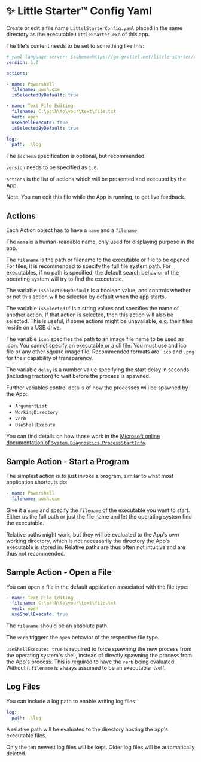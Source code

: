 # ✨ Little Starter™ Config Yaml
Create or edit a file name `LittelStarterConfig.yaml` placed in the same directory as the executable `LittleStarter.exe` of this app.

The file's content needs to be set to something like this:
```yaml
# yaml-language-server: $schema=https://go.grottel.net/little-starter/config-schema.json
version: 1.0

actions:

- name: Powershell
  filename: pwsh.exe
  isSelectedByDefault: true

- name: Text File Editing
  filename: C:\path\to\your\text\file.txt
  verb: open
  useShellExecute: true
  isSelectedByDefault: true

log:
  path: .\log

```

The `$schema` specification is optional, but recommended.

`version` needs to be specified as `1.0`.

`actions` is the list of actions which will be presented and executed by the App.

Note:
You can edit this file while the App is running, to get live feedback.

## Actions

Each Action object has to have a `name` and a `filename`.

The `name` is a human-readable name, only used for displaying purpose in the app.

The `filename` is the path or filename to the executable or file to be opened.
For files, it is recommended to specify the full file system path.
For executables, if no path is specified, the default search behavior of the operating system will try to find the executable.

The variable `isSelectedByDefault` is a boolean value, and controls whether or not this action will be selected by default when the app starts.

The variable `isSelectedIf` is a string values and specifies the name of another action.
If that action is selected, then this action will also be selected.
This is useful, if some actions might be unavailable, e.g. their files reside on a USB drive.

The variable `icon` specifies the path to an image file name to be used as icon.
You cannot specify an executable or a dll file.
You must use and ico file or any other square image file.
Recommended formats are `.ico` and `.png` for their capability of transparency.

The variable `delay` is a number value specifying the start delay in seconds (including fraction) to wait before the process is spawned.

Further variables control details of how the processes will be spawned by the App:

* `ArgumentList`
* `WorkingDirectory`
* `Verb`
* `UseShellExecute`

You can find details on how those work in the [Microsoft online documentation of `System.Diagnostics.ProcessStartInfo`](https://docs.microsoft.com/en-us/dotnet/api/system.diagnostics.processstartinfo?view=net-6.0).

## Sample Action - Start a Program
The simplest action is to just invoke a program, similar to what most application shortcuts do:

```yaml
- name: Powershell
  filename: pwsh.exe
```

Give it a `name` and specify the `filename` of the executable you want to start.
Either us the full path or just the file name and let the operating system find the executable.

Relative paths might work, but they will be evaluated to the App's own working directory, which is not necessarily the directory the App's executable is stored in.
Relative paths are thus often not intuitive and are thus not recommended.

## Sample Action - Open a File
You can open a file in the default application associated with the file type:

```yaml
- name: Text File Editing
  filename: C:\path\to\your\text\file.txt
  verb: open
  useShellExecute: true
```

The `filename` should be an absolute path.

The `verb` triggers the `open` behavior of the respective file type.

`useShellExecute: true` is required to force spawning the new process from the operating system's shell, instead of directly spawning the process from the App's process.
This is required to have the `verb` being evaluated.
Without it `filename` is always assumed to be an executable itself.

## Log Files
You can include a log path to enable writing log files:

```yaml
log:
  path: .\log
```

A relative path will be evaluated to the directory hosting the app's executable files.

Only the ten newest log files will be kept.
Older log files will be automatically deleted.
